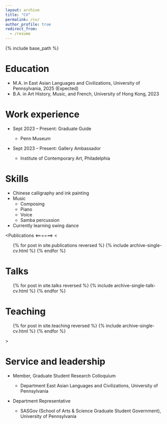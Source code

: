 ```yaml
---
layout: archive
title: "CV"
permalink: /cv/
author_profile: true
redirect_from:
  - /resume
---
```


{% include base_path %}

Education
======
* M.A. in East Asian Languages and Civilizations, University of Pennsylvania, 2025 (Expected)
* B.A. in Art History, Music, and French, University of Hong Kong, 2023

Work experience
======
* Sept 2023 – Present: Graduate Guide
  * Penn Museum

* Sept 2023 – Present: Gallery Ambassador
  * Institute of Contemporary Art, Philadelphia

  
Skills
======
* Chinese calligraphy and ink painting
* Music
  * Composing
  * Piano
  * Voice
  * Samba percussion
* Currently learning swing dance

<Publications
<======>
  <<ul>{% for post in site.publications reversed %}
    {% include archive-single-cv.html %}
  {% endfor %}</ul>
  
Talks
======
  <ul>{% for post in site.talks reversed %}
    {% include archive-single-talk-cv.html  %}
  {% endfor %}</ul>
  
Teaching
======
  <ul>{% for post in site.teaching reversed %}
    {% include archive-single-cv.html %}
  {% endfor %}</ul>>
  
Service and leadership
======
* Member, Graduate Student Research Colloquium
  * Department East Asian Languages and Civilizations, University of Pennsylvania
  
* Department Representative
  * SASGov (School of Arts & Science Graduate Student Government), University of Pennsylvania
